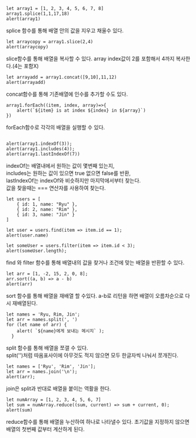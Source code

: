 ```
let array1 = [1, 2, 3, 4, 5, 6, 7, 8]
array1.splice(1,1,17,18)
alert(array1)
```
splice 함수를 통해 배열 안의 값을 지우고 채울수 있다.
```
let arraycopy = array1.slice(2,4)
alert(arraycopy)
```
slice함수를 통해 배열을 복사할 수 있다. array index값이 2를 포함해서 4까지 복사한다.(4는 포함X)
```
let arrayadd = array1.concat([9,10],11,12)
alert(arrayadd)
```
concat함수를 통해 기존배열에 인수를 추가할 수도 있다.
```
array1.forEach((item, index, array)=>{
    alert(`${item} is at index ${index} in ${array}`)
})
```
forEach함수로 각각의 배열을 실행할 수 있다. 
```

alert(array1.indexOf(3));
alert(array1.includes(4));
alert(array1.lastIndexOf(7))
```
indexOf는 배열내에서 원하는 값이 몇번째 있는지, <br>
includes는 원하는 값이 있으면 true 없으면 false를 반환,<br>
lastIndexOf는 indexOf와 비슷하지만 마지막에서부터 찾는다.<br>
값을 찾을때는 === 연산자를 사용하여 찾는다.
```
let users = [
    { id: 1, name: "Ryu" },
    { id: 2, name: "Rim" },
    { id: 3, name: "Jin" }
]

let user = users.find(item => item.id == 1);
alert(user.name)

let someUser = users.filter(item => item.id < 3);
alert(someUser.length);
```
find 와 filter 함수를 통해 배열내의 값을 찾거나 조건에 맞는 배열을 반환할 수 있다.
```
let arr = [1, -2, 15, 2, 0, 8];
arr.sort((a, b) => a - b)
alert(arr)
```
sort 함수를 통해 배열을 재배열 할 수있다. a-b로 리턴을 하면 배열이 오름차순으로 다시 재배열된다.
```
let names = 'Ryu, Rim, Jin';
let arr = names.split(', ')
for (let name of arr) {
    alert( `${name}에게 보내는 메시지` );
  }
  ```
  split 함수를 통해 배열을 쪼갤 수 있다.<br>
split('')처럼 따옴표사이에 아무것도 적지 않으면 모두 한글자씩 나눠서 쪼개진다.  
```
let names = ['Ryu', 'Rim', 'Jin'];
let arr = names.join('\n');
alert(arr);
```
join은 split과 반대로 배열을 붙이는 역활을 한다.
```
let numArray = [1, 2, 3, 4, 5, 6, 7]
let sum = numArray.reduce((sum, current) => sum + current, 0);
alert(sum)
```
reduce함수를 통해 배열을 누산하여 하나로 나타낼수 있다. 초기값을 지정하지 않으면 배열의 첫번째 값부터 계산하게 된다.
